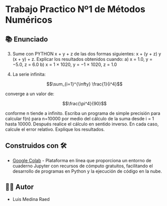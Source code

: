 # Trabajo Practico Nº1 de Métodos Numéricos

## 📚 Enunciado

3) Sume con PYTHON x + y + z de las dos formas siguientes: x + (y + z) y (x + y) + z.
Explicar los resultados obtenidos cuando:
a) x = 1.0, y = −5.0, z = 6.0
b) x = 1 × 1020, y = −1 × 1020, z = 1.0

6) La serie infinita:

$$\sum_{i=1}^{\infty} \frac{1}{i^4}$$

converge a un valor de:

$$\frac{\pi^4}{90}$$

conforme n tiende a infinito. Escriba un programa de simple precisión para calcular
f(n) para n=10000 por medio del cálculo de la suma desde i = 1 hasta 10000. Después
realice el cálculo en sentido inverso. En cada caso, calcule el error relativo. Explique
los resultados.

## Construidos con 🛠️

* [Google Colab](https://colab.research.google.com/?hl=es) - Plataforma en línea que proporciona un entorno de cuaderno Jupyter con recursos de cómputo gratuitos, facilitando el desarrollo de programas en Python y la ejecución de código en la nube.

## 👨‍💻 Autor

- Luis Medina Raed